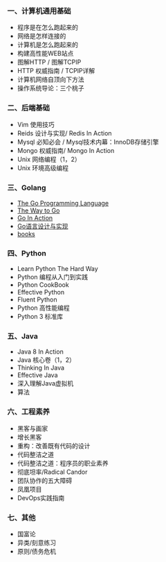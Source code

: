 ### 一、计算机通用基础

* 程序是在怎么跑起来的
* 网络是怎样连接的
* 计算机是怎么跑起来的
* 构建高性能WEB站点
* 图解HTTP / 图解TCPIP
* HTTP 权威指南 / TCPIP详解
* 计算机网络自顶向下方法
* 操作系统导论：三个桃子

### 二、后端基础

* Vim 使用技巧
* Reids 设计与实现/ Redis In Action
* Mysql 必知必会 / Mysql技术内幕：InnoDB存储引擎
* Mongo 权威指南/ Mongo In Action
* Unix 网络编程（1，2）
* Unix 环境高级编程

### 三、Golang
* [The Go Programming Language](https://books.studygolang.com/gopl-zh/)
* [The Way to Go](https://learnku.com/docs/the-way-to-go/book-intro/3560)
* [Go In Action]()
* [Go语言设计与实现](https://draveness.me/golang/)
* [books](https://books.studygolang.com/)

### 四、Python

* Learn Python The Hard Way
* Python 编程从入门到实践
* Python CookBook
* Effective Python
* Fluent Python
* Python 高性能编程
* Python 3 标准库

### 五、Java

* Java 8 In Action
* Java 核心卷（1，2）
* Thinking In Java
* Effective Java
* 深入理解Java虚拟机
* 算法

### 六、工程素养

* 黑客与画家
* 增长黑客
* 重构：改善既有代码的设计
* 代码整洁之道
* 代码整洁之道：程序员的职业素养
* 彻底坦率/Radical Candor
* 团队协作的五大障碍
* 凤凰项目
* DevOps实践指南

### 七、其他

* 国富论
* 异类/刻意练习
* 原则/债务危机